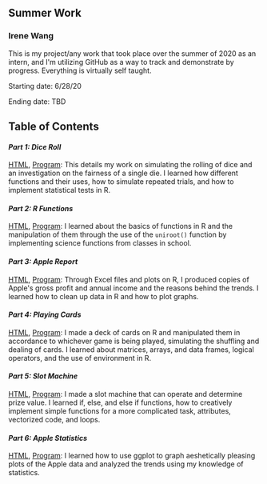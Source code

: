 
## Summer Work

### Irene Wang

This is my project/any work that took place over the summer of 2020 as an intern, and I'm utilizing GitHub as a way to track and demonstrate by progress. Everything is virtually self taught.

Starting date: 6/28/20

Ending date: TBD

## **Table of Contents**

#### ***Part 1: Dice Roll*** 
[HTML](RMarkdown/diceroll.md), [Program](RMarkdown/diceroll.Rmd): 
This details my work on simulating the rolling of dice and an investigation on the fairness of a single die. I learned how different functions and their uses, how to simulate repeated trials, and how to implement statistical tests in R. 

#### ***Part 2: R Functions*** 
[HTML](RMarkdown/rfunctions.md), [Program](RMarkdown/rfunctions.Rmd): 
I learned about the basics of functions in R and the manipulation of them through the use of the `uniroot()` function by implementing science functions from classes in school.

#### ***Part 3: Apple Report*** 
[HTML](RMarkdown/applereport.md), [Program](RMarkdown/applereport.Rmd): 
Through Excel files and plots on R, I produced copies of Apple's gross profit and annual income and the reasons behind the trends. I learned how to clean up data in R and how to plot graphs.

#### ***Part 4: Playing Cards***
[HTML](RMarkdown/playingcards.md), [Program](RMarkdown/playingcards.Rmd): 
I made a deck of cards on R and manipulated them in accordance to whichever game is being played, simulating the shuffling and dealing of cards. I learned about matrices, arrays, and data frames, logical operators, and the use of environment in R.

#### ***Part 5: Slot Machine***
[HTML](RMarkdown/slotmachine.md), [Program](RMarkdown/slotmachine.Rmd):
I made a slot machine that can operate and determine prize value. I learned if, else, and else if functions, how to creatively implement simple functions for a more complicated task, attributes, vectorized code, and loops.

#### ***Part 6: Apple Statistics***
[HTML](RMarkdown/applestatistics.md), [Program](RMarkdown/applestatistics.Rmd):
I learned how to use ggplot to graph aeshetically pleasing plots of the Apple data and analyzed the trends using my knowledge of statistics.
